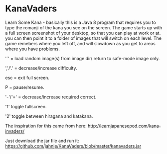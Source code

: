 KanaVaders
==========

Learn Some Kana - basically this is a Java 8 program that requires you  to type the romanji 
of the kana you see on the screen. The game starts up with a full screen screenshot of your desktop, 
so that you can play at work or at. you can then point it to a folder of images that will switch on each level. 
The game remebers where you left off, and will slowdown as you get to areas where you have problems. 

'`' = load random image(s) from image dir/ return to safe-mode image only. 

','/'.' = decrease/increase difficulty. 

esc = exit full screen. 

P = pause/resume. 

'-'/'=' = decrease/increase required correct. 

'1' toggle fullscreen. 

'2' toggle between hiragana and katakana. 


The inspiration for this came from here:
http://learnjapanesepod.com/kana-invaders/

Just download the jar file and run it: https://github.com/jahnje/KanaVaders/blob/master/kanavaders.jar
